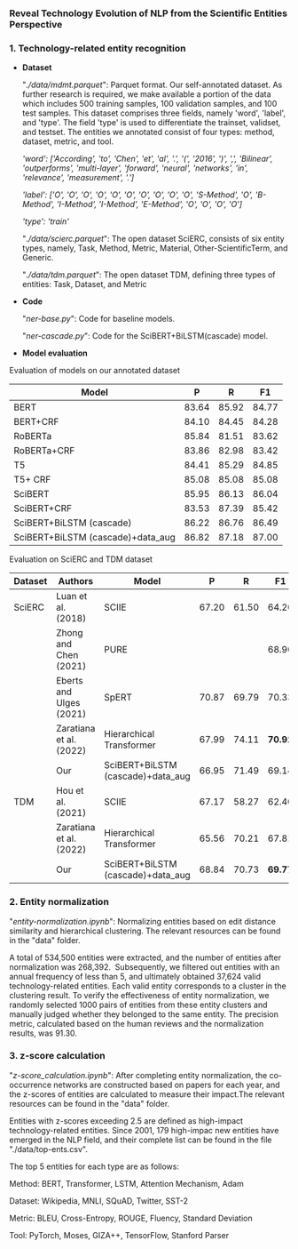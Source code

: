 ### **Reveal Technology Evolution of NLP from the Scientific Entities Perspective**

### 1. Technology-related entity recognition

- **Dataset**

    "*./data/mdmt.parquet*": Parquet format. Our self-annotated dataset. As further research is required, we make available a portion of the data which includes 500 training samples, 100 validation samples, and 100 test samples. This dataset comprises three fields, namely 'word', 'label', and 'type'. The field 'type' is used to differentiate the trainset, validset, and testset. The entities we annotated consist of four types: method, dataset, metric, and tool.

    *'word': ['According', 'to', 'Chen', 'et', 'al', '.', '(', '2016', ')', ',', 'Bilinear', 'outperforms', 'multi-layer', 'forward', 'neural', 'networks', 'in', 'relevance', 'measurement', '.']*

    *'label': ['O', 'O', 'O', 'O', 'O', 'O', 'O', 'O', 'O', 'O', 'S-Method', 'O', 'B-Method', 'I-Method', 'I-Method', 'E-Method', 'O', 'O', 'O', 'O']*

    *'type': 'train'*

    

    "*./data/scierc.parquet*": The open dataset SciERC, consists of six entity types, namely, Task, Method, Metric, Material, Other-ScientificTerm, and Generic.

    "*./data/tdm.parquet*": The open dataset TDM, defining three types of entities: Task, Dataset, and Metric

- **Code**

    "*ner-base.py*": Code for baseline models.

    "*ner-cascade.py*": Code for the SciBERT+BiLSTM(cascade) model.

- **Model evaluation**

Evaluation of models on our annotated dataset

|Model|P|R|F1|
|-|-|-|-|
|BERT|83.64|85.92|84.77|
|BERT+CRF|84.10|84.45|84.28|
|RoBERTa|85.84|81.51|83.62|
|RoBERTa+CRF|83.86|82.98|83.42|
|T5|84.41|85.29|84.85|
|T5+ CRF|85.08|85.08|85.08|
|SciBERT|85.95|86.13|86.04|
|SciBERT+CRF|83.53|87.39|85.42|
|SciBERT+BiLSTM (cascade)|86.22|86.76|86.49|
|SciBERT+BiLSTM (cascade)+data_aug|86.82|87.18|87.00|

Evaluation on SciERC and TDM dataset

|**Dataset**|**Authors**|**Model**|**P**|**R**|**F1**|
|-|-|-|-|-|-|
|SciERC|Luan et al. (2018)|SCIIE| 67.20 | 61.50 | 64.20 |
||Zhong and Chen (2021)|PURE||| 68.90 |
||Eberts and Ulges (2021)|SpERT| 70.87 | 69.79 | 70.33 |
||Zaratiana et al. (2022)|Hierarchical Transformer| 67.99 | 74.11 | **70.91** |
||Our|SciBERT+BiLSTM (cascade)+data_aug| 66.95 | 71.49 | 69.14 |
|TDM|Hou et al. (2021)|SCIIE| 67.17 | 58.27 | 62.40 |
||Zaratiana et al. (2022)|Hierarchical Transformer| 65.56 | 70.21 | 67.81 |
||Our|SciBERT+BiLSTM (cascade)+data_aug| 68.84 | 70.73 | **69.77** |

### 2. Entity normalization

"*entity-normalization.ipynb*": Normalizing entities based on edit distance similarity and hierarchical clustering. The relevant resources can be found in the "data" folder.

A total of 534,500 entities were extracted, and the number of entities after normalization was 268,392.  Subsequently, we filtered out entities with an annual frequency of less than 5, and ultimately obtained 37,624 valid technology-related entities. Each valid entity corresponds to a cluster in the clustering result. To verify the effectiveness of entity normalization, we randomly selected 1000 pairs of entities from these entity clusters and manually judged whether they belonged to the same entity. The precision metric, calculated based on the human reviews and the normalization results, was 91.30.

### 3. z-score calculation

"*z-score_calculation.ipynb*": After completing entity normalization, the co-occurrence networks are constructed based on papers for each year, and the z-scores of entities are calculated to measure their impact.The relevant resources can be found in the "data" folder.

Entities with z-scores exceeding 2.5 are defined as high-impact technology-related entities. Since 2001, 179 high-impac new entities have emerged in the NLP field, and their complete list can be found in the file "./data/top-ents.csv".

The top 5 entities for each type are as follows:

Method: BERT, Transformer, LSTM, Attention Mechanism, Adam

Dataset: Wikipedia, MNLI, SQuAD, Twitter, SST-2

Metric: BLEU, Cross-Entropy, ROUGE, Fluency, Standard Deviation

Tool: PyTorch, Moses, GIZA++, TensorFlow, Stanford Parser

